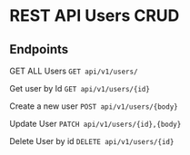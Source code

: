 # REST API Users CRUD

## Endpoints

GET ALL Users
`GET api/v1/users/`

Get user by Id
`GET api/v1/users/{id}`

Create a new user
`POST api/v1/users/{body}`

Update User
`PATCH api/v1/users/{id},{body}`

Delete User by id
`DELETE api/v1/users/{id}`



